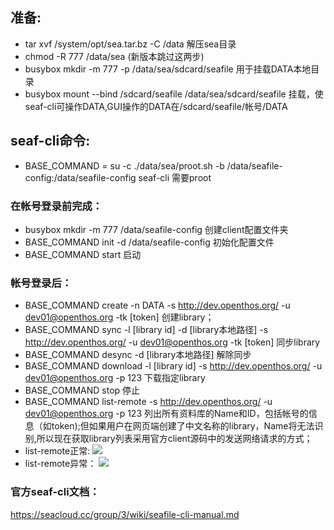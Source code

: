 ## 准备:
  - tar xvf /system/opt/sea.tar.bz -C /data 解压sea目录
  - chmod -R 777 /data/sea (新版本跳过这两步)
  - busybox mkdir -m 777 -p /data/sea/sdcard/seafile 用于挂载DATA本地目录
  - busybox mount --bind /sdcard/seafile /data/sea/sdcard/seafile 挂载，使seaf-cli可操作DATA,GUI操作的DATA在/sdcard/seafile/帐号/DATA
  
## seaf-cli命令:
 - BASE_COMMAND = su -c ./data/sea/proot.sh -b /data/seafile-config:/data/seafile-config seaf-cli 需要proot
### 在帐号登录前完成：
  - busybox mkdir -m 777 /data/seafile-config 创建client配置文件夹
  - BASE_COMMAND init -d /data/seafile-config 初始化配置文件
  - BASE_COMMAND start 启动
  
### 帐号登录后：
  
  - BASE_COMMAND create -n DATA -s http://dev.openthos.org/ -u dev01@openthos.org -tk [token] 创建library；
  - BASE_COMMAND sync -l [library id] -d [library本地路径] -s http://dev.openthos.org/ -u dev01@openthos.org -tk [token] 同步library
  - BASE_COMMAND desync -d [library本地路径] 解除同步
  - BASE_COMMAND download -l [library id] -s http://dev.openthos.org/ -u dev01@openthos.org -p 123 下载指定library
  - BASE_COMMAND stop 停止
  - BASE_COMMAND list-remote -s http://dev.openthos.org/ -u dev01@openthos.org -p 123
列出所有资料库的Name和ID，包括帐号的信息（如token);但如果用户在网页端创建了中文名称的library，Name将无法识别,所以现在获取library列表采用官方client源码中的发送网络请求的方式；
  - list-remote正常:
  ![](https://github.com/openthos/systemui-analysis/blob/master/ImageView/lilst_remote_success.png)
  - list-remote异常：
  ![](https://github.com/openthos/systemui-analysis/blob/master/ImageView/list_remote_error.png)
  
### 官方seaf-cli文档：
https://seacloud.cc/group/3/wiki/seafile-cli-manual.md
